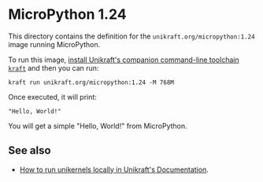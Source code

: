 # MicroPython 1.24

This directory contains the definition for the `unikraft.org/micropython:1.24` image running MicroPython.

To run this image, [install Unikraft's companion command-line toolchain `kraft`](https://unikraft.org/docs/cli) and then you can run:

```console
kraft run unikraft.org/micropython:1.24 -M 768M
```

Once executed, it will print:

```console
"Hello, World!"
```

You will get a simple "Hello, World!" from MicroPython.

## See also

- [How to run unikernels locally in Unikraft's Documentation](https://unikraft.org/docs/cli/running).